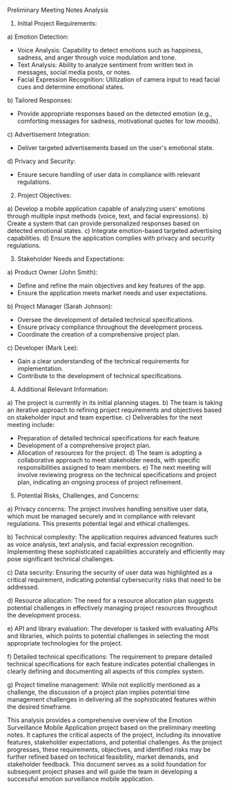 Preliminary Meeting Notes Analysis

1. Initial Project Requirements:

a) Emotion Detection:
   - Voice Analysis: Capability to detect emotions such as happiness, sadness, and anger through voice modulation and tone.
   - Text Analysis: Ability to analyze sentiment from written text in messages, social media posts, or notes.
   - Facial Expression Recognition: Utilization of camera input to read facial cues and determine emotional states.

b) Tailored Responses:
   - Provide appropriate responses based on the detected emotion (e.g., comforting messages for sadness, motivational quotes for low moods).

c) Advertisement Integration:
   - Deliver targeted advertisements based on the user's emotional state.

d) Privacy and Security:
   - Ensure secure handling of user data in compliance with relevant regulations.

2. Project Objectives:

a) Develop a mobile application capable of analyzing users' emotions through multiple input methods (voice, text, and facial expressions).
b) Create a system that can provide personalized responses based on detected emotional states.
c) Integrate emotion-based targeted advertising capabilities.
d) Ensure the application complies with privacy and security regulations.

3. Stakeholder Needs and Expectations:

a) Product Owner (John Smith):
   - Define and refine the main objectives and key features of the app.
   - Ensure the application meets market needs and user expectations.

b) Project Manager (Sarah Johnson):
   - Oversee the development of detailed technical specifications.
   - Ensure privacy compliance throughout the development process.
   - Coordinate the creation of a comprehensive project plan.

c) Developer (Mark Lee):
   - Gain a clear understanding of the technical requirements for implementation.
   - Contribute to the development of technical specifications.

4. Additional Relevant Information:

a) The project is currently in its initial planning stages.
b) The team is taking an iterative approach to refining project requirements and objectives based on stakeholder input and team expertise.
c) Deliverables for the next meeting include:
   - Preparation of detailed technical specifications for each feature.
   - Development of a comprehensive project plan.
   - Allocation of resources for the project.
d) The team is adopting a collaborative approach to meet stakeholder needs, with specific responsibilities assigned to team members.
e) The next meeting will involve reviewing progress on the technical specifications and project plan, indicating an ongoing process of project refinement.

5. Potential Risks, Challenges, and Concerns:

a) Privacy concerns: The project involves handling sensitive user data, which must be managed securely and in compliance with relevant regulations. This presents potential legal and ethical challenges.

b) Technical complexity: The application requires advanced features such as voice analysis, text analysis, and facial expression recognition. Implementing these sophisticated capabilities accurately and efficiently may pose significant technical challenges.

c) Data security: Ensuring the security of user data was highlighted as a critical requirement, indicating potential cybersecurity risks that need to be addressed.

d) Resource allocation: The need for a resource allocation plan suggests potential challenges in effectively managing project resources throughout the development process.

e) API and library evaluation: The developer is tasked with evaluating APIs and libraries, which points to potential challenges in selecting the most appropriate technologies for the project.

f) Detailed technical specifications: The requirement to prepare detailed technical specifications for each feature indicates potential challenges in clearly defining and documenting all aspects of this complex system.

g) Project timeline management: While not explicitly mentioned as a challenge, the discussion of a project plan implies potential time management challenges in delivering all the sophisticated features within the desired timeframe.

This analysis provides a comprehensive overview of the Emotion Surveillance Mobile Application project based on the preliminary meeting notes. It captures the critical aspects of the project, including its innovative features, stakeholder expectations, and potential challenges. As the project progresses, these requirements, objectives, and identified risks may be further refined based on technical feasibility, market demands, and stakeholder feedback. This document serves as a solid foundation for subsequent project phases and will guide the team in developing a successful emotion surveillance mobile application.